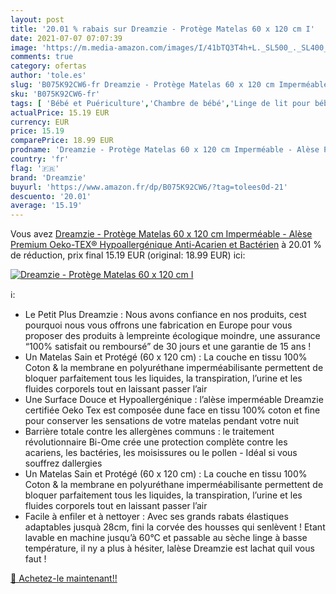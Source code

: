 ```yaml
---
layout: post
title: '20.01 % rabais sur Dreamzie - Protège Matelas 60 x 120 cm I'
date: 2021-07-07 07:07:39
image: 'https://m.media-amazon.com/images/I/41bTQ3T4h+L._SL500_._SL400_.jpg'
comments: true
category: ofertas
author: 'tole.es'
slug: 'B075K92CW6-fr Dreamzie - Protège Matelas 60 x 120 cm Imperméable - Alèse...'
sku: 'B075K92CW6-fr'
tags: [ 'Bébé et Puériculture','Chambre de bébé','Linge de lit pour bébés','Matelas et linge de lit','Protections de matelas pour lits bébé','dreamzie', ]
actualPrice: 15.19 EUR
currency: EUR
price: 15.19
comparePrice: 18.99 EUR
prodname: 'Dreamzie - Protège Matelas 60 x 120 cm Imperméable - Alèse Premium Oeko-TEX® Hypoallergénique  Anti-Acarien et Bactérien'
country: 'fr'
flag: '🇫🇷'
brand: 'Dreamzie'
buyurl: 'https://www.amazon.fr/dp/B075K92CW6/?tag=tolees0d-21'
descuento: '20.01'
average: '15.19'
---
```


Vous avez [Dreamzie - Protège Matelas 60 x 120 cm Imperméable - Alèse Premium Oeko-TEX® Hypoallergénique  Anti-Acarien et Bactérien](https://www.amazon.fr/dp/B075K92CW6/?tag=tolees0d-21)  à  20.01 % de réduction, prix final  15.19 EUR (original: 18.99 EUR) ici:

[![Dreamzie - Protège Matelas 60 x 120 cm I](https://m.media-amazon.com/images/I/41bTQ3T4h+L._SL500_._SL400_.jpg)](https://www.amazon.fr/dp/B075K92CW6/?tag=tolees0d-21)

ℹ️:

- Le Petit Plus Dreamzie : Nous avons confiance en nos produits, cest pourquoi nous vous offrons une fabrication en Europe pour vous proposer des produits à lempreinte écologique moindre, une assurance “100% satisfait ou remboursé” de 30 jours et une garantie de 15 ans !
- Un Matelas Sain et Protégé (60 x 120 cm) : La couche en tissu 100% Coton & la membrane en polyuréthane imperméabilisante permettent de bloquer parfaitement tous les liquides, la transpiration, l’urine et les fluides corporels tout en laissant passer l’air
- Une Surface Douce et Hypoallergénique : l’alèse imperméable Dreamzie certifiée Oeko Tex est composée dune face en tissu 100% coton et fine pour conserver les sensations de votre matelas pendant votre nuit
- Barrière totale contre les allergènes communs : le traitement révolutionnaire Bi-Ome crée une protection complète contre les acariens, les bactéries, les moisissures ou le pollen - Idéal si vous souffrez dallergies
- Un Matelas Sain et Protégé (60 x 120 cm) : La couche en tissu 100% Coton & la membrane en polyuréthane imperméabilisante permettent de bloquer parfaitement tous les liquides, la transpiration, l’urine et les fluides corporels tout en laissant passer l’air
- Facile à enfiler et à nettoyer : Avec ses grands rabats élastiques adaptables jusquà 28cm, fini la corvée des housses qui senlèvent ! Etant lavable en machine jusqu’à 60°C et passable au sèche linge à basse température, il ny a plus à hésiter, lalèse Dreamzie est lachat quil vous faut !

[🛒 Achetez-le maintenant!!](https://www.amazon.fr/dp/B075K92CW6/?tag=tolees0d-21)
